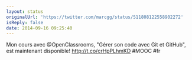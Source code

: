 ```yaml
---
layout: status
originalUrl: 'https://twitter.com/marcgg/status/511808122558902272'
isReply: false
date: 2014-09-16 09:25:40
---
```


Mon cours avec @OpenClassrooms, "Gérer son code avec Git et GitHub", est maintenant disponible! http://t.co/crHpPLhmKD #MOOC #fr
